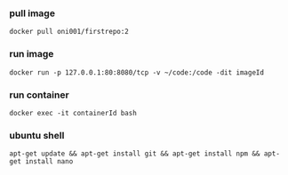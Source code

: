 
### pull image
```
docker pull oni001/firstrepo:2
```

### run image
```
docker run -p 127.0.0.1:80:8080/tcp -v ~/code:/code -dit imageId

```

### run container
```
docker exec -it containerId bash
```

### ubuntu shell
```
apt-get update && apt-get install git && apt-get install npm && apt-get install nano
```



